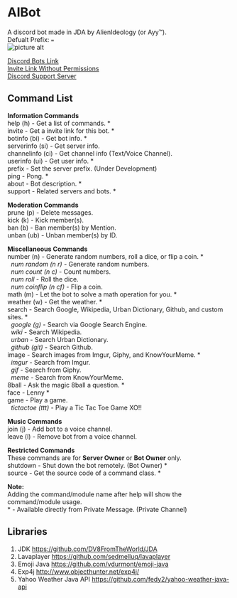 # AIBot 
A discord bot made in JDA by AlienIdeology (or Ayy™). <br />
Defualt Prefix: `=`<br />
![picture alt](https://cdn.discordapp.com/app-icons/294327785512763392/64c107f7c8c70f14f719ebd3907f1776.jpg )<br />

[Discord Bots Link](https://bots.discord.pw/bots/294327785512763392) <br />
[Invite Link Without Permissions](https://discordapp.com/oauth2/authorize?client_id=294327785512763392&scope=bot&permissions=0) <br />
[Discord Support Server](https://discord.gg/EABc8Kc)

## Command List
__**Information Commands**__ <br />
help (h) - Get a list of commands. * <br />
invite - Get a invite link for this bot. * <br />
botinfo (bi) - Get bot info. * <br />
serverinfo (si) - Get server info. <br />
channelinfo (ci) - Get channel info (Text/Voice Channel). <br />
userinfo (ui) - Get user info. * <br />
prefix - Set the server prefix. (Under Development) <br />
ping - Pong. * <br />
about - Bot description. * <br />
support - Related servers and bots. * <br />

__**Moderation Commands**__ <br />
prune (p) - Delete messages. <br />
kick (k) - Kick member(s). <br />
ban (b) - Ban member(s) by Mention. <br />
unban (ub) - Unban member(s) by ID. <br />

__**Miscellaneous Commands**__ <br />
number (n) - Generate random numbers, roll a dice, or flip a coin. * <br />
&nbsp;&nbsp;*num random (n r)* - Generate random numbers. <br />
&nbsp;&nbsp;*num count (n c)* - Count numbers. <br />
&nbsp;&nbsp;*num roll* - Roll the dice. <br />
&nbsp;&nbsp;*num coinflip (n cf)* - Flip a coin. <br />
math (m) - Let the bot to solve a math operation for you. * <br />
weather (w) - Get the weather. * <br />
search - Search Google, Wikipedia, Urban Dictionary, Github, and custom sites. * <br />
&nbsp;&nbsp;*google (g)* - Search via Google Search Engine. <br />
&nbsp;&nbsp;*wiki* - Search Wikipedia. <br />
&nbsp;&nbsp;*urban* - Search Urban Dictionary. <br />
&nbsp;&nbsp;*github (git)* - Search Github. <br />
image - Search images from Imgur, Giphy, and KnowYourMeme. * <br />
&nbsp;&nbsp;*imgur* - Search from Imgur. <br />
&nbsp;&nbsp;*gif* - Search from Giphy. <br />
&nbsp;&nbsp;*meme* - Search from KnowYourMeme. <br />
8ball - Ask the magic 8ball a question. * <br />
face - Lenny * <br />
game - Play a game. <br />
&nbsp;&nbsp;*tictactoe (ttt)* - Play a Tic Tac Toe Game XO!! <br />

__**Music Commands**__ <br />
join (j) - Add bot to a voice channel. <br />
leave (l) - Remove bot from a voice channel. <br />

__**Restricted Commands**__ <br />
These commands are for **Server Owner** or **Bot Owner** only. <br />
shutdown - Shut down the bot remotely. (Bot Owner) * <br />
source - Get the source code of a command class. * <br />

__**Note:**__ <br />
Adding the command/module name after help will show the command/module usage. <br />
\* - Available directly from Private Message. (Private Channel) <br />

## Libraries
1. JDK https://github.com/DV8FromTheWorld/JDA <br />
2. Lavaplayer https://github.com/sedmelluq/lavaplayer <br />
3. Emoji Java https://github.com/vdurmont/emoji-java <br />
4. Exp4j http://www.objecthunter.net/exp4j/ <br />
5. Yahoo Weather Java API https://github.com/fedy2/yahoo-weather-java-api <br />
